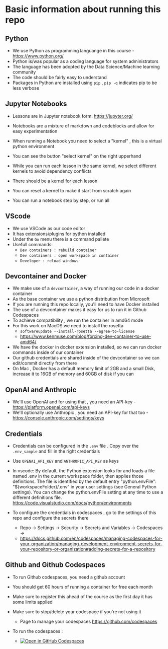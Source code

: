 # Basic information about running this repo

## Python
- We use Python as programming languange in this course - <https://www.python.org/>
- Python is/was popular as a coding language for system administrators
- The language has been adopted by the Data Science/Machine learning community
- The code should be fairly easy to understand
- Packages in Python are installed using `pip` , `pip -q` indicates pip to be less verbose

## Jupyter Notebooks
- Lessons are in Jupyter notebook form. <https://jupyter.org/>
- Notebooks are a mixture of markdown and codeblocks and allow for easy experimentation

- When running a Notebook you need to select a "kernel" , this is a virtual python environment
- You can see the button "select kernel" on the right upperhand
- While you can run each lesson in the same kernel, we select different kernels to avoid dependency conflicts
- There should be a kernel for each lesson
- You can reset a kernel to make it start from scratch again
- You can run a notebook step by step, or run all

## VScode
- We use VSCode as our code editor
- It has extensions/plugins for python installed
- Under the `Go` menu there is a command pallete
- Usefull commands:
    - `Dev containers : rebuild container`
    - `Dev containers : open workspace in container`
    - `Developer : reload windows`

## Devcontainer and Docker
- We make use of a `devcontainer`, a way of running our code in a docker container
- As the base container we use a python distribution from Microsoft
- If you are running this repo locally, you'll need to have Docker installed
- The use of a devcontainer makes it easy for us to run it in Github Codespaces
- To achieve compatibility , we run the container in amd64 mode
- For this work on MacOS we need to install the rosetta
    - `softwareupdate --install-rosetta --agree-to-license`
    -  https://www.kenmuse.com/blog/forcing-dev-container-to-use-amd64/
- We have the docker in docker extension installed, so we can run docker commands inside of our container
- Our github credentials are shared inside of the devcontainer so we can edit/commit directly from there
- On Mac , Docker has a default memory limit of 2GB and a small Disk, increase it to 16GB of memory and 60GB of disk if you can

## OpenAI and Anthropic
- We'll use OpenAI and for using that , you need an API-key - <https://platform.openai.com/api-keys>
- We'll optionally use Anthropic , you need an API-key for that too  - <https://console.anthropic.com/settings/keys>

## Credentials
- Credentials can be configured in the `.env` file . Copy over the `.env_sample` and fill in the right credentials
- Use `OPENAI_API_KEY` and `ANTHROPIC_API_KEY` as keys

- In vscode: By default, the Python extension looks for and loads a file named .env in the current workspace folder, then applies those definitions. The file is identified by the default entry "python.envFile": "${workspaceFolder}/.env" in your user settings (see General Python settings). You can change the python.envFile setting at any time to use a different definitions file. <https://code.visualstudio.com/docs/python/environments>

- To configure the credentials in codespaces , go to the settings of this repo and configure the secrets there
    - Repo -> Settings -> Security -> Secrets and Variables -> Codespaces -> 
    - <https://docs.github.com/en/codespaces/managing-codespaces-for-your-organization/managing-development-environment-secrets-for-your-repository-or-organization#adding-secrets-for-a-repository>

## Github and Github Codespaces
- To run Github codespaces, you need a github account
- You should get 60 hours of running a container for free each month
- Make sure to register this ahead of the course as the first day it has some limits applied

- Make sure to stop/delete your codespace if you're not using it
    - Page to manage your codespaces <https://github.com/codespaces>
- To run the codespaces :
    - [![Open in GitHub Codespaces](https://github.com/codespaces/badge.svg)](https://codespaces.new/jedi4ever/genai-devops-workshop)